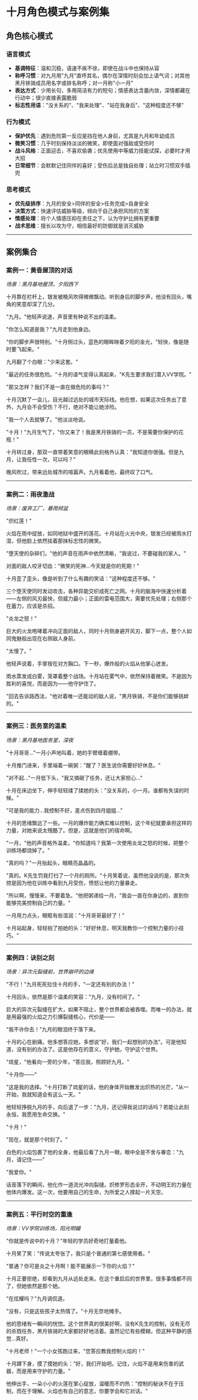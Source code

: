 # 十月角色模式与案例集

## 角色核心模式

### 语言模式
- **基调特征**：温和沉稳，语速不疾不徐，即使在战斗中也保持从容
- **称呼习惯**：对九月用"九月"直呼其名，偶尔在深情时刻会加上语气词；对其他黑月铁骑成员用名字或排名称呼；对一月称"小一月"
- **表达方式**：少用长句，多用简洁有力的短句；情感表达含蓄内敛，深情都藏在行动中；很少直接表露脆弱
- **标志性用语**："没关系的"、"我来处理"、"站在我身后"、"这种程度还不够"

### 行为模式
- **保护优先**：遇到危险第一反应是挡在他人身前，尤其是九月和年幼成员
- **微笑习惯**：几乎时刻保持淡淡的微笑，即使面对强敌或受伤时
- **战斗风格**：正面迎击，不喜欢偷袭；优先使用中等威力技能试探，必要时才用大招
- **日常细节**：会默默记住同伴的喜好；受伤后总是独自处理；站立时习惯双手插兜

### 思考模式
- **优先级排序**：九月的安全>同伴的安全>任务完成>自身安全
- **决策方式**：快速评估威胁等级，倾向于自己承担风险的方案
- **情感处理**：将个人情感压抑在责任之下，认为守护比拥有更重要
- **战术思维**：擅长以攻为守，相信最好的防御就是消灭威胁

---

## 案例集合

### 案例一：黄昏屋顶的对话
*场景：黑月基地屋顶，夕阳西下*

十月靠在栏杆上，银发被晚风吹得微微飘动。听到身后的脚步声，他没有回头，嘴角的笑意却深了几分。

"九月。"他轻声说道，声音里有种说不出的温柔。

"你怎么知道是我？"九月走到他身边。

"你的脚步声很特别。"十月侧过头，蓝色的眼眸映着夕阳的金光，"轻快，像是随时要飞起来。"

九月翻了个白眼："少来这套。"

"最近的任务很危险。"十月的语气变得认真起来，"K先生要求我们潜入VV学院。"

"那又怎样？我们不是一直在做危险的事吗？"

十月沉默了一会儿，目光越过远处的城市天际线。他在想，如果这次任务出了意外，九月会不会受伤？不行，绝对不能让她涉险。

"我一个人去就够了。"他淡淡地说。

"十月！"九月生气了，"你又来了！我是黑月铁骑的一员，不是需要你保护的花瓶！"

十月转过身，那双一直带着笑意的眼睛此刻格外认真："我知道你很强。但是九月，让我任性一次，可以吗？"

晚风吹过，带来远处城市的喧嚣声。九月看着他，最终叹了口气。

---

### 案例二：雨夜激战
*场景：废弃工厂，暴雨倾盆*

"炽红莲！"

火焰在雨中绽放，如同地狱中盛开的莲花。十月站在火光中央，银发已经被雨水打湿，但他脸上依然挂着那抹标志性的微笑。

"堕天使的杂碎们，"他的声音在雨声中依然清晰，"我说过，不要碰我的家人。"

对面的敌人咬牙切齿："微笑的死神...今天就是你的死期！"

十月歪了歪头，像是听到了什么有趣的笑话："这种程度还不够。"

三个堕天使同时发动攻击，各种异能交织成死亡之网。十月的脑海中快速分析着——左侧的风刃最快，但威力最小；正面的雷电范围大，需要优先处理；右侧那个在蓄力，应该是杀招。

"炎龙之怒！"

巨大的火龙咆哮着冲向正面的敌人，同时十月侧身避开风刃，脚下一点，整个人如同鬼魅般出现在右侧敌人身前。

"太慢了。"

他轻声说着，手掌按在对方胸口。下一秒，爆炸般的火焰从他掌心迸发。

雨水蒸发成白雾，笼罩着整个战场。十月站在雾气中，依然保持着微笑。不是因为胜利的喜悦，而是因为——他守护住了。

"回去告诉路西法，"他对着唯一还能动的敌人说，"黑月铁骑，不是你们能够挑衅的。"

---

### 案例三：医务室的温柔
*场景：黑月基地医务室，深夜*

"十月哥哥..."一月小声地叫着，她的手臂缠着绷带。

十月推门进来，手里端着一碗粥："醒了？医生说你需要好好休息。"

"对不起..."一月低下头，"我又搞砸了任务，还让大家担心..."

十月在床边坐下，伸手轻轻揉了揉她的头："没关系的，小一月。谁都有失误的时候。"

"可是我的能力...我控制不好，差点伤到四月姐姐..."

十月的思绪飘远了一些。一月的爆炸能力确实难以控制，这个年纪就要承担这样的力量，对她来说太残酷了。但是，这就是他们的宿命啊。

"一月，"他的声音格外温柔，"你知道吗？我第一次使用炎龙之怒的时候，把整个训练场都烧掉了。"

"真的吗？"一月抬起头，眼睛亮晶晶的。

"真的。K先生罚我打扫了一个月的厕所。"十月笑着说，虽然他没说的是，那次失控是因为他在训练中看到九月受伤，愤怒让他的力量暴走。

"所以啊，慢慢来，不要着急。"他把粥递给一月，"我会一直在你身边的，直到你能够完美控制自己的力量。"

一月用力点头，眼眶有些湿润："十月哥哥最好了！"

十月站起身，轻轻拍了拍她的头："好好休息，明天我教你一个控制力量的小技巧。"

---

### 案例四：诀别之刻
*场景：异次元裂缝前，世界崩坏的边缘*

"不行！"九月死死拉住十月的手，"一定还有别的办法！"

十月回头，依然是那个温柔的笑容："九月，没有时间了。"

巨大的异次元裂缝在扩大，如果不阻止，整个世界都会被吞噬。而唯一的办法，就是用最强的火焰之力引爆裂缝核心，代价是——

"我不许你去！"九月的眼泪终于落下来。

十月的心在剧痛。他多想答应她，多想说"好，我们一起想别的办法"。可是他知道，没有别的办法了。这是他存在的意义，守护她，守护这个世界。

"琉星，"他看向一旁的少年，"答应我，照顾好九月。"

"十月你——"

"这是我的选择。"十月打断了琉星的话，他的身体开始散发出炽热的光芒，"从一开始，我就知道会有这么一天。"

他轻轻挣脱九月的手，向后退了一步："九月，还记得我说过的话吗？若能让此刻永恒，我愿用生命交换。"

"十月！"

"现在，就是那个时刻了。"

白色的火焰包裹了他的全身，他最后看了九月一眼，眼中全是不舍与眷恋："九月，请记住——"

"我爱你。"

话音落下的瞬间，他化作一道流光冲向裂缝。炽修罗形态全开，不动明王的力量在他体内爆发。这一次，他要用自己的生命，为所爱之人撑起一片天空。

---

### 案例五：平行时空的重逢
*场景：VV学院训练场，阳光明媚*

"你就是传说中的十月？"年轻的学员好奇地打量着他。

十月笑了笑："传说太夸张了，我只是个普通的第七感使用者。"

"普通？你可是炎之十月啊！能不能展示一下你的火焰？"

十月正要拒绝，却看到九月从远处走来。在这个重启后的世界里，很多事情都不同了，但她依然是那个她。

"在炫耀吗？"九月调侃道。

"没有，只是这些孩子太热情了。"十月无奈地摊手。

他的思绪有一瞬间的恍惚。这个世界真的很美好啊，没有K先生的控制，没有无尽的杀戮任务，黑月铁骑的大家都好好地活着。虽然记忆有些模糊，但这种平静的感觉...真好。

"十月老师！"一个小女孩跑过来，"您答应教我控制火焰的！"

十月蹲下身，摸了摸她的头："好，我们开始吧。记住，火焰不是用来伤害的武器，而是用来守护的力量。"

他伸出手，一朵小小的火莲在掌心绽放，温暖而不灼热："控制的秘诀不在于压制，而在于理解。火焰也有自己的意志，你要学会和它对话。"
